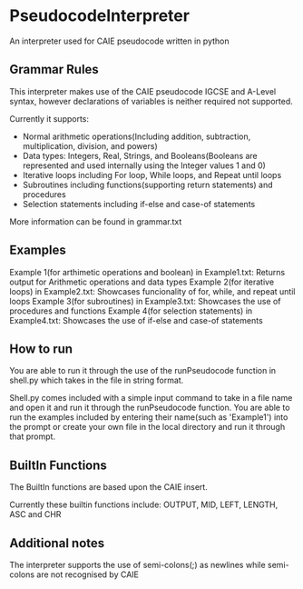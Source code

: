 # PseudocodeInterpreter
An interpreter used for CAIE pseudocode written in python

## Grammar Rules
This interpreter makes use of the CAIE pseudocode IGCSE and A-Level syntax, however declarations of variables is neither required not supported.

Currently it supports:
- Normal arithmetic operations(Including addition, subtraction, multiplication, division, and powers)
- Data types: Integers, Real, Strings, and Booleans(Booleans are represented and used internally using the Integer values 1 and 0)
- Iterative loops including For loop, While loops, and Repeat until loops
- Subroutines including functions(supporting return statements) and procedures
- Selection statements including if-else and case-of statements

More information can be found in grammar.txt
  
## Examples
Example 1(for arthimetic operations and boolean) in Example1.txt: Returns output for Arithmetic operations and data types
Example 2(for iterative loops) in Example2.txt: Showcases funcionality of for, while, and repeat until loops
Example 3(for subroutines) in Example3.txt: Showcases the use of procedures and functions
Example 4(for selection statements) in Example4.txt: Showcases the use of if-else and case-of statements

## How to run
You are able to run it through the use of the runPseudocode function in shell.py which takes in the file in string format. 

Shell.py comes included with a simple input command to take in a file name and open it and run it through the runPseudocode function. 
You are able to run the examples included by entering their name(such as 'Example1') into the prompt or create your own file in the local directory and run it through that prompt. 

## BuiltIn Functions
The BuiltIn functions are based upon the CAIE insert.

Currently these builtin functions include: OUTPUT, MID, LEFT, LENGTH, ASC and CHR


## Additional notes
The interpreter supports the use of semi-colons(;) as newlines while semi-colons are not recognised by CAIE 
